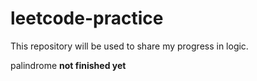 # leetcode-practice
This repository will be used to share my progress in logic. 

palindrome **not finished yet**
